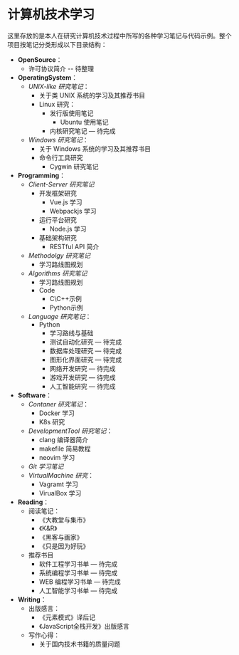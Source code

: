 # 计算机技术学习

这里存放的是本人在研究计算机技术过程中所写的各种学习笔记与代码示例。整个项目按笔记分类形成以下目录结构：

- **OpenSource**：
  - 许可协议简介  -- 待整理
- **OperatingSystem**：
  - *UNIX-like 研究笔记*：
    - 关于类 UNIX 系统的学习及其推荐书目
    - Linux 研究：
      - 发行版使用笔记
        - Ubuntu 使用笔记
      - 内核研究笔记  — 待完成
  - *Windows 研究笔记*：
    - 关于 Windows 系统的学习及其推荐书目
    - 命令行工具研究
      - Cygwin 研究笔记
- **Programming**：
  - *Client-Server 研究笔记*
    - 开发框架研究
      - Vue.js 学习
      - Webpackjs 学习
    - 运行平台研究
      - Node.js 学习
    - 基础架构研究
      - RESTful API 简介
  - *Methodolgy 研究笔记*
    - 学习路线图规划
  - *Algorithms 研究笔记*
    - 学习路线图规划
    - Code
      - C\C++示例
      - Python示例
  - *Language 研究笔记*：
    - Python
      - 学习路线与基础
      - 测试自动化研究  — 待完成
      - 数据库处理研究  — 待完成
      - 图形化界面研究  — 待完成
      - 网络开发研究     — 待完成
      - 游戏开发研究     — 待完成
      - 人工智能研究     — 待完成
- **Software**：
  - *Contaner 研究笔记*：
    - Docker 学习
    - K8s 研究
  - *DevelopmentTool 研究笔记*：
    - clang 编译器简介
    - makefile 简易教程
    - neovim 学习
  - *Git 学习笔记*
  - *VirtualMachine 研究*：
    - Vagramt 学习
    - VirualBox 学习
- **Reading**：
  - 阅读笔记：
    - 《大教堂与集市》
    - 《K&R》
    - 《黑客与画家》
    - 《只是因为好玩》
  - 推荐书目
    - 软件工程学习书单   — 待完成
    - 系统编程学习书单   — 待完成
    - WEB 编程学习书单  — 待完成
    - 人工智能学习书单   — 待完成
- **Writing**：
  - 出版感言：
    - 《元素模式》译后记
    - 《JavaScript全栈开发》出版感言
  - 写作心得：
    - 关于国内技术书籍的质量问题
